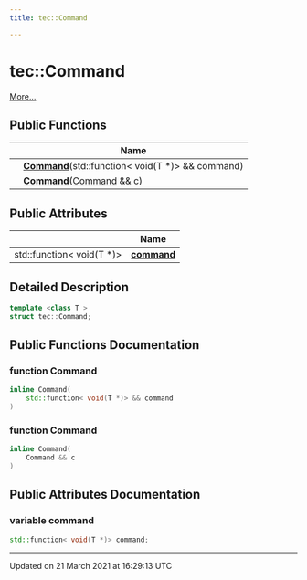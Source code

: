 ```yaml
---
title: tec::Command

---
```


# tec::Command



 [More...](#detailed-description)

## Public Functions

|                | Name           |
| -------------- | -------------- |
| | **[Command](/engine/Classes/structtec_1_1_command/#function-command)**(std::function< void(T *)> && command) |
| | **[Command](/engine/Classes/structtec_1_1_command/#function-command)**([Command](/engine/Classes/structtec_1_1_command/) && c) |

## Public Attributes

|                | Name           |
| -------------- | -------------- |
| std::function< void(T *)> | **[command](/engine/Classes/structtec_1_1_command/#variable-command)**  |

## Detailed Description

```cpp
template <class T >
struct tec::Command;
```

## Public Functions Documentation

### function Command

```cpp
inline Command(
    std::function< void(T *)> && command
)
```


### function Command

```cpp
inline Command(
    Command && c
)
```


## Public Attributes Documentation

### variable command

```cpp
std::function< void(T *)> command;
```


-------------------------------

Updated on 21 March 2021 at 16:29:13 UTC